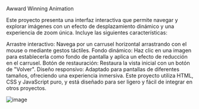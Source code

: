 Awward Winning Animation

Este proyecto presenta una interfaz interactiva que permite navegar y explorar imágenes con un efecto de desplazamiento dinámico y una experiencia de zoom única. Incluye las siguientes características:

Arrastre interactivo: Navega por un carrusel horizontal arrastrando con el mouse o mediante gestos táctiles.
Fondo dinámico: Haz clic en una imagen para establecerla como fondo de pantalla y aplica un efecto de reducción en el carrusel.
Botón de restauración: Restaura la vista inicial con un botón de "Volver".
Diseño responsivo: Adaptado para pantallas de diferentes tamaños, ofreciendo una experiencia inmersiva.
Este proyecto utiliza HTML, CSS y JavaScript puro, y está diseñado para ser ligero y fácil de integrar en otros proyectos.

![image](https://github.com/user-attachments/assets/9fddde6a-07bc-424a-a2c3-dce71b021f90)
